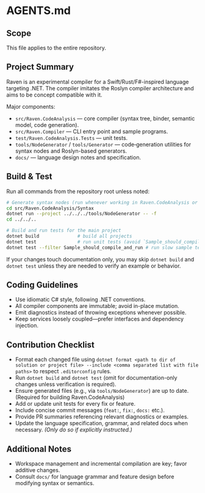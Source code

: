 # AGENTS.md

## Scope
This file applies to the entire repository.

## Project Summary
Raven is an experimental compiler for a Swift/Rust/F#-inspired language targeting .NET. The compiler imitates the Roslyn compiler architecture and aims to be concept compatible with it.

Major components:

- `src/Raven.CodeAnalysis` — core compiler (syntax tree, binder, semantic model, code generation).
- `src/Raven.Compiler` — CLI entry point and sample programs.
- `test/Raven.CodeAnalysis.Tests` — unit tests.
- `tools/NodeGenerator` / `tools/Generator` — code‑generation utilities for syntax nodes and Roslyn-based generators.
- `docs/` — language design notes and specification.

## Build & Test
Run all commands from the repository root unless noted:

```bash
# Generate syntax nodes (run whenever working in Raven.CodeAnalysis or when Model.xml, Tokens.xaml, and NodeKinds.xml change)
cd src/Raven.CodeAnalysis/Syntax
dotnet run --project ../../../tools/NodeGenerator -- -f
cd ../../..

# Build and run tests for the main project
dotnet build              # build all projects
dotnet test               # run unit tests (avoid `Sample_should_compile_and_run` until final verification)
dotnet test --filter Sample_should_compile_and_run # run slow sample test only at the end
```

If your changes touch documentation only, you may skip `dotnet build` and `dotnet test` unless they are needed to verify an example or behavior.

## Coding Guidelines
* Use idiomatic C# style, following .NET conventions.
* All compiler components are immutable; avoid in-place mutation.
* Emit diagnostics instead of throwing exceptions whenever possible.
* Keep services loosely coupled—prefer interfaces and dependency injection.

## Contribution Checklist
* Format each changed file using `dotnet format <path to dir of solution or project file> --include <comma separated list with file paths>` to respect `.editorconfig` rules.
* Run `dotnet build` and `dotnet test` (omit for documentation-only changes unless verification is required).
* Ensure generated files (e.g., via `tools/NodeGenerator`) are up to date. (Required for building Raven.CodeAnalysis)
* Add or update unit tests for every fix or feature.
* Include concise commit messages (`feat:`, `fix:`, `docs:` etc.).
* Provide PR summaries referencing relevant diagnostics or examples.
* Update the language specification, grammar, and related docs when necessary.
_(Only do so if explicitly instructed.)_

## Additional Notes
* Workspace management and incremental compilation are key; favor additive changes.
* Consult `docs/` for language grammar and feature design before modifying syntax or semantics.
